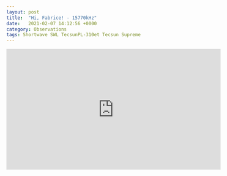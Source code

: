 ```yaml
---
layout: post
title:  "Hi, Fabrice! - 15770kHz"
date:   2021-02-07 14:12:56 +0000
category: Observations
tags: Shortwave SWL TecsunPL-310et Tecsun Supreme
---
```

<iframe width="560" height="315" src="https://www.youtube.com/embed/XisrX_vTQW4" frameborder="0" allow="accelerometer; autoplay; clipboard-write; encrypted-media; gyroscope; picture-in-picture" allowfullscreen></iframe>

